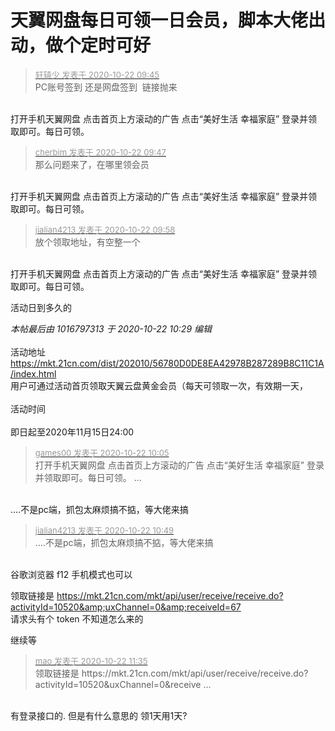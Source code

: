 # 天翼网盘每日可领一日会员，脚本大佬出动，做个定时可好


<div class="quote"><blockquote><font size="2"><a href="https://www.hostloc.com/forum.php?mod=redirect&amp;goto=findpost&amp;pid=9334615&amp;ptid=757038" target="_blank"><font color="#999999">轩辕少 发表于 2020-10-22 09:45</font></a></font><br />
PC账号签到 还是网盘签到&nbsp;&nbsp;链接抛来</blockquote></div><br />
打开手机天翼网盘 点击首页上方滚动的广告 点击“美好生活 幸福家庭” 登录并领取即可。每日可领。<br />


<div class="quote"><blockquote><font size="2"><a href="https://www.hostloc.com/forum.php?mod=redirect&amp;goto=findpost&amp;pid=9334631&amp;ptid=757038" target="_blank"><font color="#999999">cherbim 发表于 2020-10-22 09:47</font></a></font><br />
那么问题来了，在哪里领会员</blockquote></div><br />
打开手机天翼网盘 点击首页上方滚动的广告 点击“美好生活 幸福家庭” 登录并领取即可。每日可领。

<div class="quote"><blockquote><font size="2"><a href="https://www.hostloc.com/forum.php?mod=redirect&amp;goto=findpost&amp;pid=9334684&amp;ptid=757038" target="_blank"><font color="#999999">jialian4213 发表于 2020-10-22 09:58</font></a></font><br />
放个领取地址，有空整一个</blockquote></div><br />
打开手机天翼网盘 点击首页上方滚动的广告 点击“美好生活 幸福家庭” 登录并领取即可。每日可领。

活动日到多久的

<i class="pstatus"> 本帖最后由 1016797313 于 2020-10-22 10:29 编辑 </i><br />
<br />
活动地址 https://mkt.21cn.com/dist/202010/56780D0DE8EA42978B287289B8C11C1A/index.html<br />
用户可通过活动首页领取天翼云盘黄金会员（每天可领取一次，有效期一天，<br />
<br />
活动时间<br />
<br />
即日起至2020年11月15日24:00

<div class="quote"><blockquote><font size="2"><a href="https://www.hostloc.com/forum.php?mod=redirect&amp;goto=findpost&amp;pid=9334723&amp;ptid=757038" target="_blank"><font color="#999999">games00 发表于 2020-10-22 10:05</font></a></font><br />
打开手机天翼网盘 点击首页上方滚动的广告 点击“美好生活 幸福家庭” 登录并领取即可。每日可领。 ...</blockquote></div><br />
....不是pc端，抓包太麻烦搞不掂，等大佬来搞

<div class="quote"><blockquote><font size="2"><a href="https://www.hostloc.com/forum.php?mod=redirect&amp;goto=findpost&amp;pid=9334972&amp;ptid=757038" target="_blank"><font color="#999999">jialian4213 发表于 2020-10-22 10:49</font></a></font><br />
....不是pc端，抓包太麻烦搞不掂，等大佬来搞</blockquote></div><br />
谷歌浏览器 f12 手机模式也可以

领取链接是 https://mkt.21cn.com/mkt/api/user/receive/receive.do?activityId=10520&amp;uxChannel=0&amp;receiveId=67<br />
请求头有个 token 不知道怎么来的

继续等

<div class="quote"><blockquote><font size="2"><a href="https://www.hostloc.com/forum.php?mod=redirect&amp;goto=findpost&amp;pid=9335205&amp;ptid=757038" target="_blank"><font color="#999999">mao 发表于 2020-10-22 11:35</font></a></font><br />
领取链接是 https://mkt.21cn.com/mkt/api/user/receive/receive.do?activityId=10520&amp;uxChannel=0&amp;receive ...</blockquote></div><br />
有登录接口的. 但是有什么意思的 领1天用1天?<img id="aimg_xND5F" onclick="zoom(this, this.src, 0, 0, 0)" class="zoom" src="https://cdn.jsdelivr.net/gh/hishis/forum-master/public/images/patch.gif" onmouseover="img_onmouseoverfunc(this)" onload="thumbImg(this)" border="0" alt="" />
